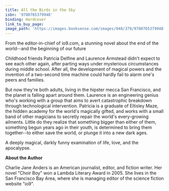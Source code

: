 ```yaml
---
title: All the Birds in the Sky
isbn: '9780765379948'
binding: Hardcover
link_to_buy_page:
image_path: 'https://images.booksense.com/images/948/379/9780765379948.jpg'
---
```


From the editor-in-chief of io9.com, a stunning novel about the end of the world--and the beginning of our future

Childhood friends Patricia Delfine and Laurence Armstead didn't expect to see each other again, after parting ways under mysterious circumstances during middle school. After all, the development of magical powers and the invention of a two-second time machine could hardly fail to alarm one's peers and families.

But now they're both adults, living in the hipster mecca San Francisco, and the planet is falling apart around them. Laurence is an engineering genius who's working with a group that aims to avert catastrophic breakdown through technological intervention. Patricia is a graduate of Eltisley Maze, the hidden academy for the world's magically gifted, and works with a small band of other magicians to secretly repair the world's every-growing ailments. Little do they realize that something bigger than either of them, something begun years ago in their youth, is determined to bring them together--to either save the world, or plunge it into a new dark ages.

A deeply magical, darkly funny examination of life, love, and the apocalypse.

**About the Author**

Charlie Jane Anders is an American journalist, editor, and fiction writer. Her novel "Choir Boy" won a Lambda Literary Award in 2005. She lives in the San Francisco Bay Area, where she is managing editor of the science fiction website "io9".